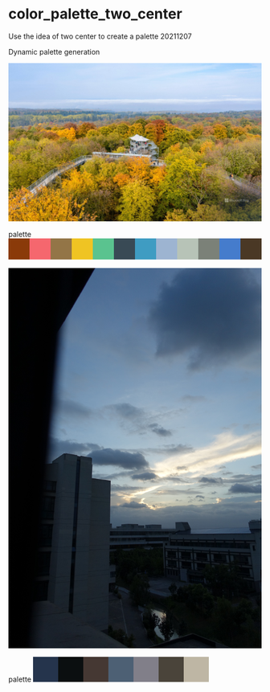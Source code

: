 # color_palette_two_center
Use the idea of two center to create a palette 20211207

Dynamic palette generation

![image](https://github.com/YuYu-HHH/color_palette_two_center/blob/master/BingWallpaper.jpg)

palette
![image](https://github.com/YuYu-HHH/color_palette_two_center/blob/master/222weights-Split_not-vertices.png)


![image](https://github.com/YuYu-HHH/color_palette_two_center/blob/master/image/DSC00907.JPG)

palette
![image](https://github.com/YuYu-HHH/color_palette_two_center/blob/master/image/DSC00907_weights-Split_not-vertices.png)
